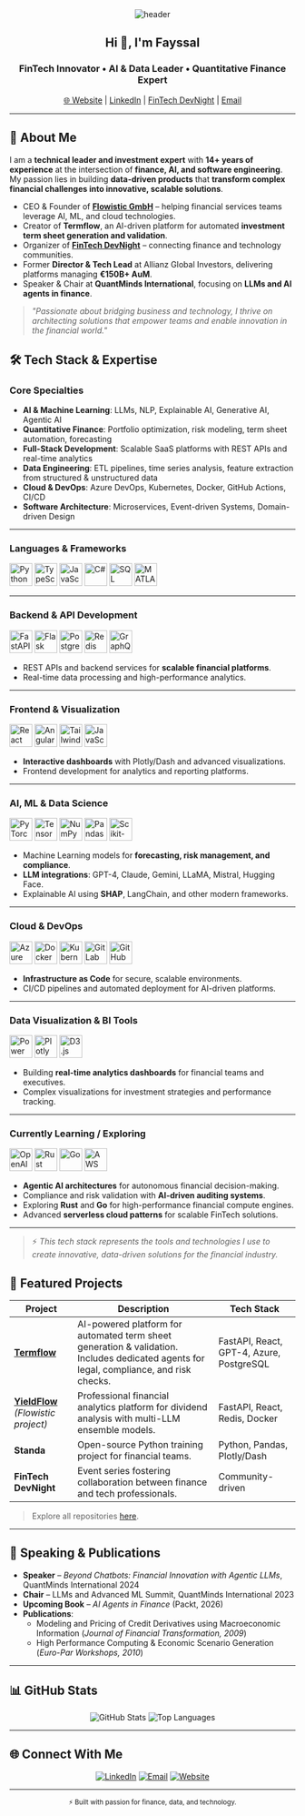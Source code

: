 <!-- Profile Header -->
<div align="center">
  <img src="https://capsule-render.vercel.app/api?type=waving&color=gradient&height=150&section=header&text=Fayssal%20El%20Mofatiche&fontSize=40&fontAlignY=35&animation=fadeIn" alt="header"/>
</div>

<h2 align="center">Hi 👋, I'm Fayssal</h2>
<h3 align="center">FinTech Innovator • AI & Data Leader • Quantitative Finance Expert</h3>

<p align="center">
  <a href="https://flowistic.ai/">🌐 Website</a> |
  <a href="https://www.linkedin.com/in/elmofatiche">LinkedIn</a> |
  <a href="https://fintech-dev-night.com/">FinTech DevNight</a> |
  <a href="mailto:fayssal.elmofatiche@flowistic.ai">Email</a>
</p>

---

## 🚀 About Me

I am a **technical leader and investment expert** with **14+ years of experience** at the intersection of **finance, AI, and software engineering**.  
My passion lies in building **data-driven products** that **transform complex financial challenges into innovative, scalable solutions**.

- CEO & Founder of **[Flowistic GmbH](https://flowistic.ai/)** – helping financial services teams leverage AI, ML, and cloud technologies.
- Creator of **Termflow**, an AI-driven platform for automated **investment term sheet generation and validation**.
- Organizer of **[FinTech DevNight](https://fintech-dev-night.com/)** – connecting finance and technology communities.
- Former **Director & Tech Lead** at Allianz Global Investors, delivering platforms managing **€150B+ AuM**.
- Speaker & Chair at **QuantMinds International**, focusing on **LLMs and AI agents in finance**.

> *"Passionate about bridging business and technology, I thrive on architecting solutions that empower teams and enable innovation in the financial world."*

## 🛠️ Tech Stack & Expertise

### **Core Specialties**
- **AI & Machine Learning**: LLMs, NLP, Explainable AI, Generative AI, Agentic AI  
- **Quantitative Finance**: Portfolio optimization, risk modeling, term sheet automation, forecasting  
- **Full-Stack Development**: Scalable SaaS platforms with REST APIs and real-time analytics  
- **Data Engineering**: ETL pipelines, time series analysis, feature extraction from structured & unstructured data  
- **Cloud & DevOps**: Azure DevOps, Kubernetes, Docker, GitHub Actions, CI/CD  
- **Software Architecture**: Microservices, Event-driven Systems, Domain-driven Design  

---

### **Languages & Frameworks**
<p align="left">
  <!-- Core languages -->
  <img src="https://cdn.jsdelivr.net/gh/devicons/devicon/icons/python/python-original.svg" alt="Python" width="40" height="40"/>
  <img src="https://cdn.jsdelivr.net/gh/devicons/devicon/icons/typescript/typescript-original.svg" alt="TypeScript" width="40" height="40"/>
  <img src="https://cdn.jsdelivr.net/gh/devicons/devicon/icons/javascript/javascript-original.svg" alt="JavaScript" width="40" height="40"/>
  <img src="https://cdn.jsdelivr.net/gh/devicons/devicon/icons/csharp/csharp-original.svg" alt="C#" width="40" height="40"/>
  <img src="https://cdn.jsdelivr.net/gh/devicons/devicon/icons/postgresql/postgresql-original.svg" alt="SQL" width="40" height="40"/>
  <img src="https://cdn.jsdelivr.net/gh/devicons/devicon/icons/matlab/matlab-original.svg" alt="MATLAB" width="40" height="40"/>
</p>

---

### **Backend & API Development**
<p align="left">
  <img src="https://cdn.jsdelivr.net/gh/devicons/devicon/icons/fastapi/fastapi-original.svg" alt="FastAPI" width="40" height="40"/>
  <img src="https://cdn.jsdelivr.net/gh/devicons/devicon/icons/flask/flask-original.svg" alt="Flask" width="40" height="40"/>
  <img src="https://cdn.jsdelivr.net/gh/devicons/devicon/icons/postgresql/postgresql-original.svg" alt="PostgreSQL" width="40" height="40"/>
  <img src="https://cdn.jsdelivr.net/gh/devicons/devicon/icons/redis/redis-original.svg" alt="Redis" width="40" height="40"/>
  <img src="https://cdn.jsdelivr.net/gh/devicons/devicon/icons/graphql/graphql-plain.svg" alt="GraphQL" width="40" height="40"/>
</p>

- REST APIs and backend services for **scalable financial platforms**.
- Real-time data processing and high-performance analytics.

---

### **Frontend & Visualization**
<p align="left">
  <img src="https://cdn.jsdelivr.net/gh/devicons/devicon/icons/react/react-original.svg" alt="React" width="40" height="40"/>
  <img src="https://cdn.jsdelivr.net/gh/devicons/devicon/icons/angularjs/angularjs-original.svg" alt="Angular" width="40" height="40"/>
  <img src="https://cdn.jsdelivr.net/gh/devicons/devicon/icons/tailwindcss/tailwindcss-original.svg" alt="Tailwind CSS" width="40" height="40"/>
  <img src="https://cdn.jsdelivr.net/gh/devicons/devicon/icons/javascript/javascript-original.svg" alt="JavaScript" width="40" height="40"/>
</p>

- **Interactive dashboards** with Plotly/Dash and advanced visualizations.
- Frontend development for analytics and reporting platforms.

---

### **AI, ML & Data Science**
<p align="left">
  <img src="https://cdn.jsdelivr.net/gh/devicons/devicon/icons/pytorch/pytorch-original.svg" alt="PyTorch" width="40" height="40"/>
  <img src="https://cdn.jsdelivr.net/gh/devicons/devicon/icons/tensorflow/tensorflow-original.svg" alt="TensorFlow" width="40" height="40"/>
  <img src="https://cdn.jsdelivr.net/gh/devicons/devicon/icons/numpy/numpy-original.svg" alt="NumPy" width="40" height="40"/>
  <img src="https://cdn.jsdelivr.net/gh/devicons/devicon/icons/pandas/pandas-original.svg" alt="Pandas" width="40" height="40"/>
  <img src="https://cdn.jsdelivr.net/gh/devicons/devicon/icons/scikit-learn/scikit-learn-original.svg" alt="Scikit-learn" width="40" height="40"/>
</p>

- Machine Learning models for **forecasting, risk management, and compliance**.
- **LLM integrations**: GPT-4, Claude, Gemini, LLaMA, Mistral, Hugging Face.
- Explainable AI using **SHAP**, LangChain, and other modern frameworks.

---

### **Cloud & DevOps**
<p align="left">
  <img src="https://cdn.jsdelivr.net/gh/devicons/devicon/icons/azure/azure-original.svg" alt="Azure" width="40" height="40"/>
  <img src="https://cdn.jsdelivr.net/gh/devicons/devicon/icons/docker/docker-original.svg" alt="Docker" width="40" height="40"/>
  <img src="https://cdn.jsdelivr.net/gh/devicons/devicon/icons/kubernetes/kubernetes-plain.svg" alt="Kubernetes" width="40" height="40"/>
  <img src="https://cdn.jsdelivr.net/gh/devicons/devicon/icons/gitlab/gitlab-original.svg" alt="GitLab" width="40" height="40"/>
  <img src="https://cdn.jsdelivr.net/gh/devicons/devicon/icons/github/github-original.svg" alt="GitHub" width="40" height="40"/>
</p>

- **Infrastructure as Code** for secure, scalable environments.
- CI/CD pipelines and automated deployment for AI-driven platforms.

---

### **Data Visualization & BI Tools**
<p align="left">
  <img src="https://cdn.jsdelivr.net/gh/devicons/devicon/icons/powerbi/powerbi-original.svg" alt="Power BI" width="40" height="40"/>
  <img src="https://cdn.jsdelivr.net/gh/devicons/devicon/icons/plotly/plotly-original.svg" alt="Plotly" width="40" height="40"/>
  <img src="https://cdn.jsdelivr.net/gh/devicons/devicon/icons/d3js/d3js-original.svg" alt="D3.js" width="40" height="40"/>
</p>

- Building **real-time analytics dashboards** for financial teams and executives.
- Complex visualizations for investment strategies and performance tracking.

---

### **Currently Learning / Exploring**
<p align="left">
  <img src="https://cdn.jsdelivr.net/gh/devicons/devicon/icons/openai/openai-original.svg" alt="OpenAI" width="40" height="40"/>
  <img src="https://cdn.jsdelivr.net/gh/devicons/devicon/icons/rust/rust-original.svg" alt="Rust" width="40" height="40"/>
  <img src="https://cdn.jsdelivr.net/gh/devicons/devicon/icons/go/go-original.svg" alt="Go" width="40" height="40"/>
  <img src="https://cdn.jsdelivr.net/gh/devicons/devicon/icons/aws/aws-original.svg" alt="AWS" width="40" height="40"/>
</p>

- **Agentic AI architectures** for autonomous financial decision-making.
- Compliance and risk validation with **AI-driven auditing systems**.
- Exploring **Rust** and **Go** for high-performance financial compute engines.
- Advanced **serverless cloud patterns** for scalable FinTech solutions.

---

> ⚡ *This tech stack represents the tools and technologies I use to create innovative, data-driven solutions for the financial industry.*

## 📂 Featured Projects

| Project | Description | Tech Stack |
|----------|-------------|------------|
| **[Termflow](https://flowistic.ai/termflow)** | AI-powered platform for automated term sheet generation & validation. Includes dedicated agents for legal, compliance, and risk checks. | FastAPI, React, GPT-4, Azure, PostgreSQL |
| **[YieldFlow](https://flowistic.ai)** *(Flowistic project)* | Professional financial analytics platform for dividend analysis with multi-LLM ensemble models. | FastAPI, React, Redis, Docker |
| **Standa** | Open-source Python training project for financial teams. | Python, Pandas, Plotly/Dash |
| **FinTech DevNight** | Event series fostering collaboration between finance and tech professionals. | Community-driven |

> Explore all repositories [here](https://github.com/fayssal-elmofatiche?tab=repositories).

---

## 🎤 Speaking & Publications

- **Speaker** – *Beyond Chatbots: Financial Innovation with Agentic LLMs*, QuantMinds International 2024  
- **Chair** – LLMs and Advanced ML Summit, QuantMinds International 2023  
- **Upcoming Book** – *AI Agents in Finance* (Packt, 2026)  
- **Publications**:
  - Modeling and Pricing of Credit Derivatives using Macroeconomic Information (*Journal of Financial Transformation, 2009*)
  - High Performance Computing & Economic Scenario Generation (*Euro-Par Workshops, 2010*)

---

## 📊 GitHub Stats

<p align="center">
  <img src="https://github-readme-stats.vercel.app/api?username=fayssal-elmofatiche&show_icons=true&theme=radical" alt="GitHub Stats"/>
  <img src="https://github-readme-stats.vercel.app/api/top-langs/?username=fayssal-elmofatiche&layout=compact&theme=radical" alt="Top Languages"/>
</p>

---

## 🌐 Connect With Me

<p align="center">
  <a href="https://www.linkedin.com/in/elmofatiche"><img src="https://img.shields.io/badge/LinkedIn-blue?logo=linkedin&logoColor=white" alt="LinkedIn"/></a>
  <a href="mailto:fayssal.elmofatiche@flowistic.ai"><img src="https://img.shields.io/badge/Email-red?logo=gmail&logoColor=white" alt="Email"/></a>
  <a href="https://flowistic.ai/"><img src="https://img.shields.io/badge/Website-Flowistic.ai-green" alt="Website"/></a>
</p>

---

<div align="center">
  <sub>⚡ Built with passion for finance, data, and technology.</sub>
</div>

